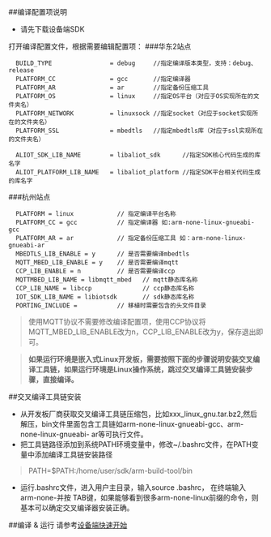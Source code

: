 ##编译配置项说明

* 请先下载设备端SDK

打开编译配置文件，根据需要编辑配置项：
###华东2站点
```
  BUILD_TYPE                = debug     //指定编译版本类型，支持：debug、release
  PLATFORM_CC               = gcc       //指定编译器
  PLATFORM_AR               = ar        //指定备份压缩工具
  PLATFORM_OS               = linux     //指定OS平台（对应于OS实现所在的文件夹名）
  PLATFORM_NETWORK          = linuxsock //指定socket（对应于socket实现所在的文件夹名）
  PLATFORM_SSL              = mbedtls   //指定mbedtls库（对应于ssl实现所在的文件夹名）

  ALIOT_SDK_LIB_NAME        = libaliot_sdk      //指定SDK核心代码生成的库名字
  ALIOT_PLATFORM_LIB_NAME   = libaliot_platform //指定SDK平台相关代码生成的库名字
```


###杭州站点
```
  PLATFORM = linux            // 指定编译平台名称
  PLATFORM_CC = gcc           // 指定编译器 如:arm-none-linux-gnueabi-gcc
  PLATFORM_AR = ar            // 指定备份压缩工具 如：arm-none-linux-gnueabi-ar
  MBEDTLS_LIB_ENABLE = y      // 是否需要编译mbedtls
  MQTT_MBED_LIB_ENABLE = y    // 是否需要编译mqtt
  CCP_LIB_ENABLE = n          // 是否需要编译ccp
  MQTTMBED_LIB_NAME = libmqtt_mbed   // mqtt静态库名称
  CCP_LIB_NAME = libccp              // ccp静态库名称
  IOT_SDK_LIB_NAME = libiotsdk       // sdk静态库名称
  PORTING_INCLUDE =           // 移植时需要包含的头文件目录
```
> 使用MQTT协议不需要修改编译配置项，使用CCP协议将MQTT_MBED_LIB_ENABLE改为n，CCP_LIB_ENABLE改为y，保存退出即可。

>**如果运行环境是嵌入式Linux开发板，需要按照下面的步骤说明安装交叉编译工具链，如果运行环境是Linux操作系统，跳过交叉编译工具链安装步骤，直接编译。**

##交叉编译工具链安装
- 从开发板厂商获取交叉编译工具链压缩包，比如xxx_linux_gnu.tar.bz2,然后解压，bin文件里面包含工具链如arm-none-linux-gnueabi-gcc、arm-none-linux-gnueabi-
ar等可执行文件。
- 把工具链路径添加到系统PATH环境变量中，修改~/.bashrc文件，在PATH变量中添加编译工具链安装路径
>PATH=$PATH:/home/user/sdk/arm-build-tool/bin
- 运行.bashrc文件，进入用户主目录，输入source .bashrc， 在终端输入 arm-none-并按 TAB键，如果能够看到很多arm-none-linux前缀的命令，则基本可以确定交叉编译器安装正确。

##编译 & 运行
请参考[设备端快速开始](~~30530~~)
